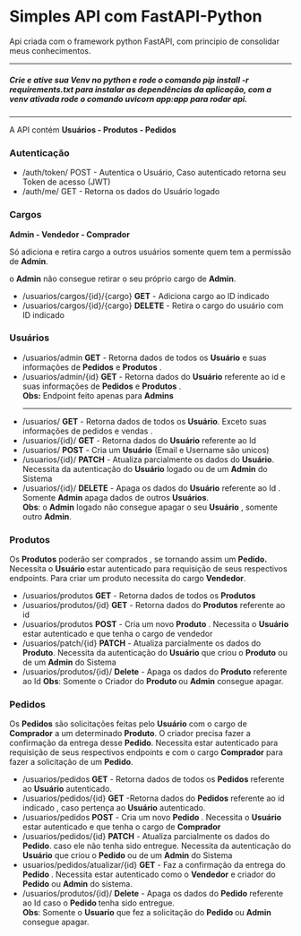 <h1>
    Simples API com FastAPI-Python</h1>
<p>
    Api criada com o framework python FastAPI, com principio de consolidar meus conhecimentos.
</p>
<hr>
<h5>
    Crie e ative sua Venv no python e rode o comando pip install -r requirements.txt para instalar as dependências da aplicação, com a venv ativada rode o comando uvicorn app:app para rodar api.
</h5>
<hr>
<p>A API contém <b>Usuários - Produtos - Pedidos</b>
</p>


<h3>
Autenticação
</h3>

<ul>
    <li> /auth/token/ POST - Autentica o Usuário, Caso autenticado retorna seu Token de acesso (JWT)
    <li> /auth/me/ GET - Retorna os dados do Usuário logado
</ul>

<h3>
    Cargos
</h3>
<p>
    <b>Admin - Vendedor - Comprador</b>
</p>
<p> Só adiciona e retira cargo a outros usuários somente quem tem a permissão de <b> Admin</b>.
<p>
o <b>Admin</b> não consegue retirar o seu próprio cargo de <b>Admin</b>.
</p>
<ul>
    <li> /usuarios/cargos/{id}/{cargo} <b>GET</b>  - Adiciona cargo ao ID indicado
    <li> /usuarios/cargos/{id}/{cargo} <b>DELETE</b> -
    Retira o cargo do usuário com ID indicado

</ul>


<h3>
    Usuários
</h3>

<ul>
    <li> /usuarios/admin <b>GET</b> - Retorna dados de todos os <b>Usuário</b> e suas informações de <b>Pedidos</b> e <b>Produtos</b> . <br>
    <li> /usuarios/admin/{id} <b>GET</b> - Retorna dados do <b>Usuário</b> referente ao id e suas informações de <b>Pedidos</b>  e <b>Produtos</b> . <br>
    <b>Obs:</b> Endpoint feito apenas para <b>Admins</b>
    <hr>
    <li> /usuarios/ <b>GET</b> - Retorna dados de todos os <b>Usuário</b>. Exceto suas informações de pedidos e vendas .
    <li> /usuarios/{id}/ <b>GET</b> - Retorna dados do <b>Usuário</b> referente ao Id
    <li> /usuarios/ <b>POST</b> - Cria um <b>Usuário</b> (Email e Username são unicos)
    <li> /usuarios/{id}/ <b>PATCH</b> - Atualiza parcialmente os dados do <b>Usuário</b>. Necessita da autenticação do  <b>Usuário</b> logado ou de um <b>Admin</b> do Sistema
    <li> /usuarios/{id}/ <b>DELETE</b> - Apaga os dados do <b>Usuário</b> referente ao Id . Somente <b> Admin</b> apaga dados de outros  <b>Usuários</b>. <br>
    <b>Obs</b>: o <b>Admin</b> logado não consegue apagar o seu <b>Usuário</b> , somente outro <b>Admin</b>.
</ul>

<h3>
Produtos
</h3>
<p>
    Os <b>Produtos</b> poderão ser comprados , se tornando assim um <b> Pedido.</b> Necessita o <b>Usuário </b>estar autenticado para requisição de seus respectivos endpoints. Para criar um produto necessita do cargo <b>Vendedor</b>.
</p>
</p>
<ul>
    <li> /usuarios/produtos <b>GET</b>  - Retorna dados de todos os <b>Produtos</b> 
    <li> /usuarios/produtos/{id} <b>GET</b>  - Retorna dados do <b>Produtos</b>  referente ao id
    <li> /usuarios/produtos <b>POST</b>  - Cria um novo <b>Produto</b> . Necessita o <b>Usuário</b> estar autenticado e que tenha o cargo de vendedor
    <li> /usuarios/patch/{id} <b>PATCH</b> - Atualiza parcialmente os dados do <b>Produto</b>. Necessita da autenticação do  <b>Usuário</b> que criou o <b>Produto</b> ou de um <b>Admin</b> do Sistema
    <li> /usuarios/produtos/{id}/ <b>Delete</b> - Apaga os dados do <b>Produto</b> referente ao Id
    <b>Obs</b>: Somente o Criador do <b> Produto </b> ou <b>Admin</b> consegue apagar.
</ul>

<h3>
Pedidos
</h3>
<p>
    Os <b>Pedidos</b> são solicitações feitas pelo <b>Usuário</b> com o cargo de <b>Comprador</b> a um determinado <b>Produto</b>. O criador precisa fazer a confirmação da entrega desse <b> Pedido</b>. Necessita estar autenticado para requisição de seus respectivos endpoints e com o cargo <b>Comprador</b> para fazer a solicitação de um  <b>Pedido</b>.
</p>

<ul>
    <li> /usuarios/pedidos <b>GET</b>  - Retorna dados de todos os <b>Pedidos</b> referente ao <b>Usuário</b> autenticado.
    <li> /usuarios/pedidos/{id} <b>GET</b>  -Retorna dados do <b>Pedidos</b> referente ao id indicado , caso pertença ao <b>Usuário</b> autenticado.
    <li> /usuarios/pedidos <b>POST</b>  - Cria um novo <b>Pedido</b> . Necessita o <b>Usuário</b> estar autenticado e que tenha o cargo de <b>Comprador</b>
    <li> /usuarios/pedidos/{id} <b>PATCH</b> - Atualiza parcialmente os dados do <b>Pedido</b>. caso ele não tenha sido entregue. Necessita da autenticação do  <b>Usuário</b> que criou o <b>Pedido</b> ou de um <b>Admin</b> do Sistema
    <li>usuarios/pedidos/atualizar/{id} <b>GET</b> - Faz a confirmação da entrega do <b> Pedido </b>. Necessita estar autenticado como o <b>Vendedor</b> e criador do <b>Pedido</b> ou <b>Admin</b> do sistema.
    <li> /usuarios/produtos/{id}/ <b>Delete</b> - Apaga os dados do <b>Pedido</b> referente ao Id caso o <b> Pedido </b> tenha sido entregue.
    <br><b>Obs</b>: Somente o <b>Usuario</b> que fez a solicitação do <b> Pedido </b> ou <b>Admin</b> consegue apagar.


</ul>